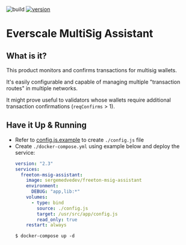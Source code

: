 ![build](https://img.shields.io/docker/cloud/build/sergemedvedev/freeton-msig-assistant.svg)
[![version](https://img.shields.io/docker/v/sergemedvedev/freeton-msig-assistant?sort=semver)](https://hub.docker.com/r/sergemedvedev/freeton-msig-assistant/tags)

# Everscale MultiSig Assistant

## What is it?

This product monitors and confirms transactions for multisig wallets.

It's easily configurable and capable of managing multiple "transaction routes" in multiple networks.

It might prove useful to validators whose wallets require additional transaction confirmations (`reqConfirms` > 1).

## Have it Up & Running

- Refer to [config.js.example](config.js.example) to create `./config.js` file
- Create `./docker-compose.yml` using example below and deploy the service:
    ```yaml
    version: "2.3"
    services:
      freeton-msig-assistant:
        image: sergemedvedev/freeton-msig-assistant
        environment:
          DEBUG: "app,lib:*"
        volumes:
          - type: bind
            source: ./config.js
            target: /usr/src/app/config.js
            read_only: true
        restart: always
    ```
    ```console
    $ docker-compose up -d
    ```
